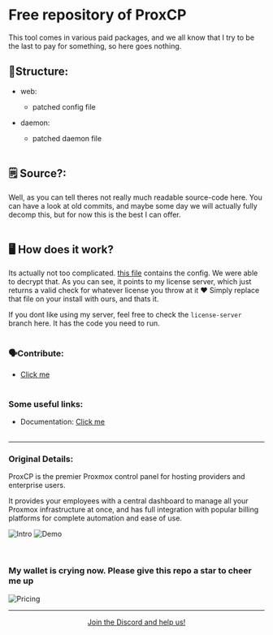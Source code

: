 # Free repository of ProxCP

This tool comes in various paid packages, and we all know that I try to be the last to pay for something, so here goes nothing.

## 🌲Structure:
- web:
    - patched config file

- daemon:
    - patched daemon file
<br><br>

## 🗒️ Source?:
Well, as you can tell theres not really much readable source-code here. You can have a look at old commits, and maybe some day we will actually fully decomp this, but for now this is the best I can offer.
<br><br>

## 🖥️ How does it work?
Its actually not too complicated. <a href="https://github.com/marcus-alicia/ProxCP/blob/main/web/lilib/proxcp_lilib_c.php">this file</a> contains the config. We were able to decrypt that. As you can see, it points to my license server, which just returns a valid check for whatever license you throw at it ❤️ Simply replace that file on your install with ours, and thats it.

If you dont like using my server, feel free to check the `license-server` branch here. It has the code you need to run.
<br><br>

### 🗣️Contribute:
- [Click me](https://discord.gg/free-tools)
<br><br>

### Some useful links:

- Documentation: [Click me](https://docs.proxcp.com/)
<br><br>

-----

### Original Details:

ProxCP is the premier Proxmox control panel for hosting providers and enterprise users. 

It provides your employees with a central dashboard to manage all your Proxmox infrastructure at once, and has full integration with popular billing platforms for complete automation and ease of use.

![Intro](https://i.imgur.com/ZaPsK6m.png)
![Demo](https://i.imgur.com/sBxrSMo.png)

<br>

### My wallet is crying now. Please give this repo a star to cheer me up
![Pricing](https://i.imgur.com/OLAkbo7.png)

----- 
<p align="center"><a href="https://discord.gg/free-tools">Join the Discord and help us!</a></p>
